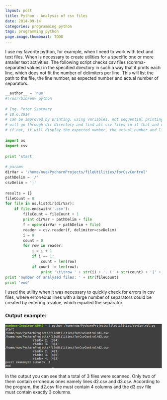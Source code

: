 ```yaml
---
layout: post
title: Python - Analysis of csv files
date: 2014-09-14
categories: programming python
tags: programming python
page.image.thumbnail: TODO
---
```


I use my favorite python, for example, when I need to work with text and text files. When is necessary to
create utilities for a specific one or more smaller text activities. The following script
  checks csv files (comma-separated values) in the specified directory in such a way that it prints each line,
which does not fit the number of delimiters per line. This will list the path to the file, the line number, as expected
number and actual number of separators.

```python
__author__ = 'nue'
#!/usr/bin/env python

# Ing. Peter Szatmary
# 18.6.2014
# can be improved by printing, using variables, not sequential printing
# will go through dir directory and find all csv files in it that and check if the number of delimiters on each line is same
# if not, it will display the expected number, the actual number and line number

import os
import csv

print 'start'

# params
dirVar = '/home/nue/PycharmProjects/fileUtilities/forCsvControl'
pathDelim = '/'
csvDelim = ';'

results = {}
fileCount = 0
for file in os.listdir(dirVar):
	if file.endswith('.csv'):
		fileCount = fileCount + 1
		print dirVar + pathDelim + file
		f = open(dirVar + pathDelim + file)
		reader = csv.reader(f, delimiter=csvDelim)
		i = 0
		count = 0
		for row in reader:
			i = i + 1
			if i == 1:
				count = len(row)
			if count != len(row):
				print '\t\trow ' + str(i) + '. (' + str(count) + '|' + str(len(row)) + ')'
print 'number of analysed files: ' + str(fileCount)
print 'end'
``` 
 
I used the utility when it was necessary to quickly check for errors in csv files,
  where erroneous lines with a large number of separators could be created by entering a value,
  which equaled the separator.

### Output example:

![control csv](/assets/icode/controlcsv.png)

In the output you can see that a total of 3 files were scanned. 
Only two of them contain erroneous ones namely  lines d2.csv and d3.csv. According to the program,
 the d2.csv file must contain 4 columns  and the d3.csv file must contain exactly 3 columns.
